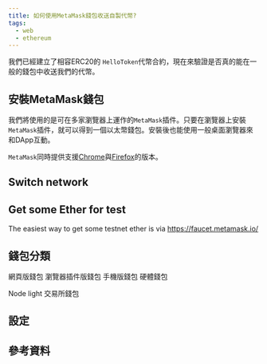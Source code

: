```yaml
---
title: 如何使用MetaMask錢包收送自製代幣?
tags:
  - web
  - ethereum
---
```


我們已經建立了相容ERC20的 `HelloToken`代幣合約，現在來驗證是否真的能在一般的錢包中收送我們的代幣。

## 安裝MetaMask錢包

我們將使用的是可在多家瀏覽器上運作的`MetaMask`插件。只要在瀏覽器上安裝`MetaMask`插件，就可以得到一個以太幣錢包。安裝後也能使用一般桌面瀏覽器來和DApp互動。

`MetaMask`同時提供支援[Chrome](https://chrome.google.com/webstore/detail/metamask/nkbihfbeogaeaoehlefnkodbefgpgknn)與[Firefox](https://addons.mozilla.org/en-US/firefox/addon/ether-metamask/)的版本。

## Switch network




## Get some Ether for test

The easiest way to get some testnet ether is via https://faucet.metamask.io/

## 錢包分類

網頁版錢包
瀏覽器插件版錢包
手機版錢包
硬體錢包

Node
light
交易所錢包

## 設定

## 參考資料
